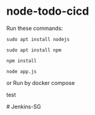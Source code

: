 # node-todo-cicd

Run these commands:


`sudo apt install nodejs`


`sudo apt install npm`


`npm install`

`node app.js`

or Run by docker compose

test

#   J e n k i n s - S G  
 
